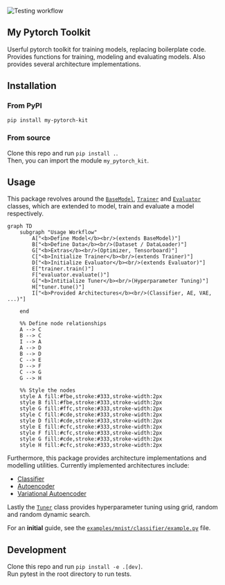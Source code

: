 ![Testing workflow](https://github.com/noahpy/pytorch_toolkit/actions/workflows/ci.yaml/badge.svg)

## My Pytorch Toolkit
Userful pytorch toolkit for training models, replacing boilerplate code.
Provides functions for training, modeling and evaluating models.
Also provides several architecture implementations.

## Installation
### From PyPI

```bash
pip install my-pytorch-kit
```

### From source
Clone this repo and run `pip install .`.  
Then, you can import the module `my_pytorch_kit`.

## Usage

This package revolves around the [`BaseModel`](my_pytorch_kit/model/models.py), [`Trainer`](my_pytorch_kit/train/train.py) and [`Evaluator`](my_pytorch_kit/evaluation/evaluation.py) classes, which are extended to model, train and evaluate a model respectively.  
```mermaid
graph TD
    subgraph "Usage Workflow"
        A["<b>Define Model</b><br/>(extends BaseModel)"]
        B["<b>Define Data</b><br/>(Dataset / DataLoader)"]
        G["<b>Extras</b><br/>(Optimizer, Tensorboard)"]
        C["<b>Initialize Trainer</b><br/>(extends Trainer)"]
        D["<b>Initialize Evaluator</b><br/>(extends Evaluator)"]
        E["trainer.train()"]
        F["evaluator.evaluate()"]
        G["<b>Intitialize Tuner</b><br/>(Hyperparameter Tuning)"]
        H["tuner.tune()"]
        I["<b>Provided Architectures</b><br/>(Classifier, AE, VAE, ...)"]

    end

    %% Define node relationships
    A --> C
    B --> C
    I --> A
    A --> D
    B --> D
    C --> E
    D --> F
    C --> G
    G --> H

    %% Style the nodes
    style A fill:#fbe,stroke:#333,stroke-width:2px
    style B fill:#fbe,stroke:#333,stroke-width:2px
    style G fill:#ffc,stroke:#333,stroke-width:2px
    style C fill:#cde,stroke:#333,stroke-width:2px
    style D fill:#cde,stroke:#333,stroke-width:2px
    style E fill:#cfc,stroke:#333,stroke-width:2px
    style F fill:#cfc,stroke:#333,stroke-width:2px
    style G fill:#cde,stroke:#333,stroke-width:2px
    style H fill:#cfc,stroke:#333,stroke-width:2px
```

Furthermore, this package provides architecture implementations and modelling utilities.
Currently implemented architectures include:
- [Classifier](docs/models/classifier.md)
- [Autoencoder](docs/models/ae.md)
- [Variational Autoencoder](docs/models/vae.md)

Lastly the [`Tuner`](my_pytorch_kit/train/tune.py) class provides hyperparameter tuning using grid, random and random dynamic search.

For an **initial** guide, see the [`examples/mnist/classifier/example.py`](examples/mnist/classifier/example.py) file.


## Development
Clone this repo and run `pip install -e .[dev]`.  
Run pytest in the root directory to run tests.  

